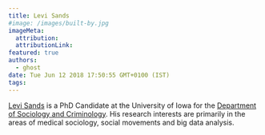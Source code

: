 ```yaml
---
title: Levi Sands
#image: /images/built-by.jpg
imageMeta:
  attribution:
  attributionLink:
featured: true
authors:
  - ghost
date: Tue Jun 12 2018 17:50:55 GMT+0100 (IST)
tags:
---
```


[Levi Sands](https://clas.uiowa.edu/sociology/people/levi-sands) is a PhD Candidate at the University of Iowa for the [Department of Sociology and Criminology](https://clas.uiowa.edu/sociology/). His research interests are primarily in the areas of medical sociology, social movements and big data analysis.
